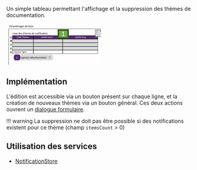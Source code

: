Un simple tableau permettant l'affichage et la suppression des thèmes de documentation.

![](../../medias/notification_themes_table.png)

## Implémentation

L'édition est accessible via un bouton présent sur chaque ligne, et la création de nouveaux thèmes via un bouton général. Ces deux actions ouvrent un [dialogue formulaire](./NotificationThemeFormDialog.md).

!!! warning
    La suppression ne doit pas être possible si des notifications existent pour ce thème (champ `itemsCount` > 0)

## Utilisation des services

- [NotificationStore](../../../Store/NotificationsStore)